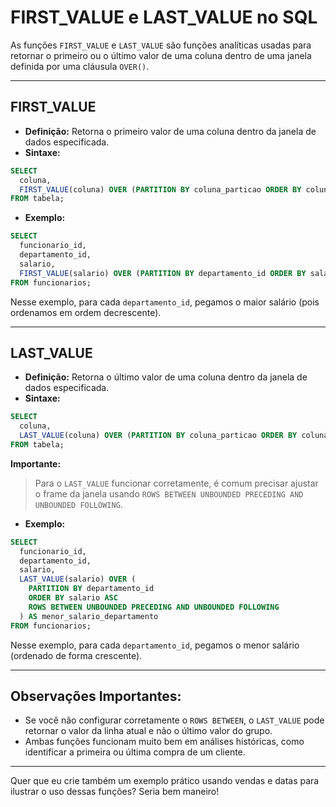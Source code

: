 # FIRST_VALUE e LAST_VALUE no SQL

As funções `FIRST_VALUE` e `LAST_VALUE` são funções analíticas usadas para retornar o primeiro ou o último valor de uma coluna dentro de uma janela definida por uma cláusula `OVER()`.

---

## FIRST_VALUE

- **Definição:** Retorna o primeiro valor de uma coluna dentro da janela de dados especificada.
- **Sintaxe:**

```sql
SELECT
  coluna,
  FIRST_VALUE(coluna) OVER (PARTITION BY coluna_particao ORDER BY coluna_ordenacao) AS primeiro_valor
FROM tabela;
```

- **Exemplo:**

```sql
SELECT
  funcionario_id,
  departamento_id,
  salario,
  FIRST_VALUE(salario) OVER (PARTITION BY departamento_id ORDER BY salario DESC) AS maior_salario_departamento
FROM funcionarios;
```

Nesse exemplo, para cada `departamento_id`, pegamos o maior salário (pois ordenamos em ordem decrescente).

---

## LAST_VALUE

- **Definição:** Retorna o último valor de uma coluna dentro da janela de dados especificada.
- **Sintaxe:**

```sql
SELECT
  coluna,
  LAST_VALUE(coluna) OVER (PARTITION BY coluna_particao ORDER BY coluna_ordenacao ROWS BETWEEN UNBOUNDED PRECEDING AND UNBOUNDED FOLLOWING) AS ultimo_valor
FROM tabela;
```

**Importante:**
> Para o `LAST_VALUE` funcionar corretamente, é comum precisar ajustar o frame da janela usando `ROWS BETWEEN UNBOUNDED PRECEDING AND UNBOUNDED FOLLOWING`.

- **Exemplo:**

```sql
SELECT
  funcionario_id,
  departamento_id,
  salario,
  LAST_VALUE(salario) OVER (
    PARTITION BY departamento_id
    ORDER BY salario ASC
    ROWS BETWEEN UNBOUNDED PRECEDING AND UNBOUNDED FOLLOWING
  ) AS menor_salario_departamento
FROM funcionarios;
```

Nesse exemplo, para cada `departamento_id`, pegamos o menor salário (ordenado de forma crescente).

---

## Observações Importantes:
- Se você não configurar corretamente o `ROWS BETWEEN`, o `LAST_VALUE` pode retornar o valor da linha atual e não o último valor do grupo.
- Ambas funções funcionam muito bem em análises históricas, como identificar a primeira ou última compra de um cliente.

---

Quer que eu crie também um exemplo prático usando vendas e datas para ilustrar o uso dessas funções? Seria bem maneiro!

